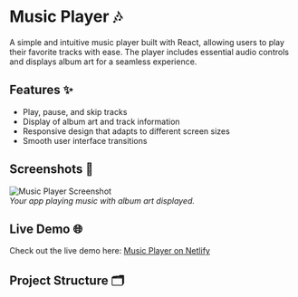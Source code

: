# Music Player 🎶

A simple and intuitive music player built with React, allowing users to play their favorite tracks with ease. The player includes essential audio controls and displays album art for a seamless experience.

## Features ✨

- Play, pause, and skip tracks
- Display of album art and track information
- Responsive design that adapts to different screen sizes
- Smooth user interface transitions

## Screenshots 📸

![Music Player Screenshot](https://github.com/user-attachments/assets/f5020085-d2cc-409f-87f7-fc56b0ac7e72)  
*Your app playing music with album art displayed.*

## Live Demo 🌐

Check out the live demo here: [Music Player on Netlify](https://sanjoshmusicplayer.netlify.app/)

## Project Structure 🗂️

